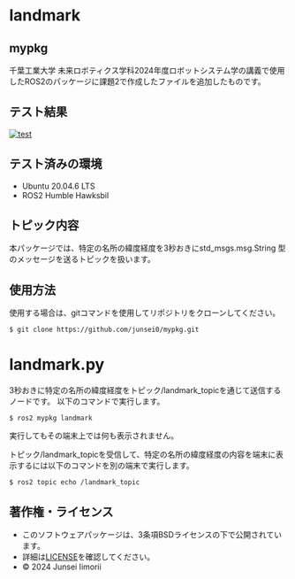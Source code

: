 # landmark

## mypkg  
千葉工業大学 未来ロボティクス学科2024年度ロボットシステム学の講義で使用したROS2のパッケージに課題2で作成したファイルを追加したものです。

## テスト結果
[![test](https://github.com/junsei0/mypkg/actions/workflows/test.yml/badge.svg)](https://github.com/junsei0/mypkg/actions/workflows/test.yml)

## テスト済みの環境
- Ubuntu 20.04.6 LTS
- ROS2 Humble Hawksbil

## トピック内容
本パッケージでは、特定の名所の緯度経度を3秒おきにstd_msgs.msg.String 型のメッセージを送るトピックを扱います。

## 使用方法
使用する場合は、gitコマンドを使用してリポジトリをクローンしてください。
```
$ git clone https://github.com/junsei0/mypkg.git
```
# landmark.py
3秒おきに特定の名所の緯度経度をトピック/landmark_topicを通じて送信するノードです。
以下のコマンドで実行します。  
```
$ ros2 mypkg landmark
```
実行してもその端末上では何も表示されません。

トピック/landmark_topicを受信して、特定の名所の緯度経度の内容を端末に表示するには以下のコマンドを別の端末で実行します。
```
$ ros2 topic echo /landmark_topic
```
## 著作権・ライセンス
- このソフトウェアパッケージは、3条項BSDライセンスの下で公開されています。
- 詳細は[LICENSE](https://github.com/junsei0/mypkg/blob/main/LICENSE)を確認してください。
- ©︎ 2024 Junsei Iimorii
